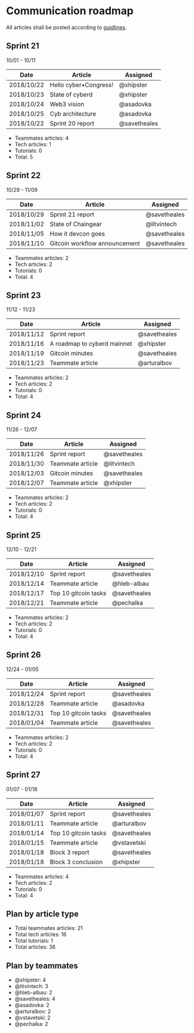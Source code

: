 # Communication roadmap

All articles shall be posted according to [guidlines](https://github.com/cybercongress/congress/tree/master/blog#blogs-posting-processes).



## Sprint 21  
10/01 - 10/11

Date        | Article                                                   | Assigned  
----------- | --------------------------------------------------------- | ---------
2018/10/22  | Hello cyber•Congress!                                     | @xhipster
2018/10/23  | State of cyberd                                           | @xhipster
2018/10/24  | Web3 vision                                               | @asadovka
2018/10/25  | Cyb architecture                                          | @asadovka
2018/10/22  | Sprint 20 report                                          | @savetheales

- Teammates articles: 4
- Tech articles: 1
- Tutorials: 0
- Total: 5

## Sprint 22  
10/29 - 11/09

Date        | Article                                                   | Assigned  
----------- | --------------------------------------------------------- | ---------
2018/10/29  | Sprint 21 report                                          | @savetheales
2018/11/02  | State of Chaingear                                        | @litvintech
2018/11/05  | How it devcon goes                                        | @savetheales
2018/11/10  | Gitcoin workflow announcement                             | @savetheales

- Teammates articles: 2
- Tech articles: 2
- Tutorials: 0
- Total: 4

## Sprint 23  
11/12 - 11/23

Date        | Article                                                   | Assigned  
----------- | --------------------------------------------------------- | ---------
2018/11/12  | Sprint report                                             | @savetheales
2018/11/16  | A roadmap to cyberd mainnet                               | @xhipster
2018/11/19  | Gitcoin minutes                                           | @savetheales
2018/11/23  | Teammate article                                          | @arturalbov

- Teammates articles: 2
- Tech articles: 2
- Tutorials: 0
- Total: 4

## Sprint 24  
11/26 - 12/07

Date        | Article                                                   | Assigned  
----------- | --------------------------------------------------------- | ---------
2018/11/26  | Sprint report                                             | @savetheales
2018/11/30  | Teammate article                                          | @litvintech
2018/12/03  | Gitcoin minutes                                           | @savetheales
2018/12/07  | Teammate article                                          | @xhipster

- Teammates articles: 2
- Tech articles: 2
- Tutorials: 0
- Total: 4

## Sprint 25  
12/10 - 12/21

Date        | Article                                                   | Assigned  
----------- | --------------------------------------------------------- | ---------
2018/12/10  | Sprint report                                             | @savetheales
2018/12/14  | Teammate article                                          | @hleb-albau
2018/12/17  | Top 10 gitcoin tasks                                      | @savetheales
2018/12/21  | Teammate article                                          | @pechalka

- Teammates articles: 2
- Tech articles: 2
- Tutorials: 0
- Total: 4

## Sprint 26  
12/24 - 01/05

Date        | Article                                                   | Assigned  
----------- | --------------------------------------------------------- | ---------
2018/12/24  | Sprint report                                             | @savetheales
2018/12/28  | Teammate article                                          | @asadovka
2018/12/31  | Top 10 gitcoin tasks                                      | @savetheales
2018/01/04  | Teammate article                                          | @savetheales

- Teammates articles: 2
- Tech articles: 2
- Tutorials: 0
- Total: 4

## Sprint 27  
01/07 - 01/18

Date        | Article                                                   | Assigned  
----------- | --------------------------------------------------------- | ---------
2018/01/07  | Sprint report                                             | @savetheales
2018/01/11  | Teammate article                                          | @arturalbov
2018/01/14  | Top 10 gitcoin tasks                                      | @savetheales
2018/01/15  | Teammate article                                          | @vstavetski
2018/01/18  | Block 3 report                                            | @savetheales
2018/01/18  | Block 3 conclusion                                        | @xhipster

- Teammates articles: 4
- Tech articles: 2
- Tutorials: 0
- Total: 4

## Plan by article type
- Total teammates articles: 21
- Total tech articles: 16
- Total tutorials: 1
- Total articles: 38

## Plan by teammates
- @xhipster: 4
- @litvintech: 3
- @hleb-albau: 2
- @savetheales: 4
- @asadovka: 2
- @arturalbov: 2
- @vstavetski: 2
- @pechalka: 2
